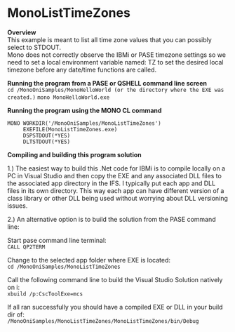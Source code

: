 ﻿# MonoListTimeZones

**Overview**<br>
This example is meant to list all time zone values that you can possibly select to STDOUT.<br>
Mono does not correctly observe the IBMi or PASE timezone settings so we need to set a local
environment variable named: TZ to set the desired local timezone before any date/time functions are called.

**Running the program from a PASE or QSHELL command line screen**<br>
`cd /MonoOniSamples/MonoHelloWorld (or the directory where the EXE was created.)`
`mono MonoHelloWorld.exe`

**Running the program using the MONO CL command**<br>
```
MONO WORKDIR('/MonoOniSamples/MonoListTimeZones')   
     EXEFILE(MonoListTimeZones.exe)                 
     DSPSTDOUT(*YES)                             
     DLTSTDOUT(*YES)
```
**Compiling and building this program solution**<br>

1.) The easiest way to build this .Net code for IBMi is to compile locally on a PC in Visual Studio
and then copy the EXE and any associated DLL files to the associated app directory in the IFS. 
I typically put each app and DLL files in its own directory. This way each app can have different
version of a class library or other DLL being used without worrying about DLL versioning issues.

2.) An alternative option is to build the solution from the PASE command line:

Start pase command line terminal:<br>
`CALL QP2TERM`

Change to the selected app folder where EXE is located:<br>
`cd /MonoOniSamples/MonoListTimeZones`


Call the following command line to build the Visual Studio Solution natively on i:<br>
`xbuild /p:CscToolExe=mcs`

If all ran successfully you should have a compiled EXE or DLL in your build dir of:<br>
`/MonoOniSamples/MonoListTimeZones/MonoListTimeZones/bin/Debug`

